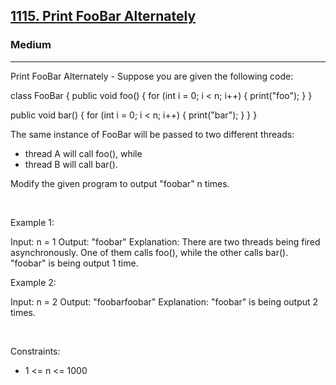 <h2><a href="https://leetcode.com/problems/print-foobar-alternately/">1115. Print FooBar Alternately</a></h2><h3>Medium</h3><hr>Print FooBar Alternately - Suppose you are given the following code:


class FooBar {
  public void foo() {
    for (int i = 0; i < n; i++) {
      print("foo");
    }
  }

  public void bar() {
    for (int i = 0; i < n; i++) {
      print("bar");
    }
  }
}


The same instance of FooBar will be passed to two different threads:

 * thread A will call foo(), while
 * thread B will call bar().

Modify the given program to output "foobar" n times.

 

Example 1:


Input: n = 1
Output: "foobar"
Explanation: There are two threads being fired asynchronously. One of them calls foo(), while the other calls bar().
"foobar" is being output 1 time.


Example 2:


Input: n = 2
Output: "foobarfoobar"
Explanation: "foobar" is being output 2 times.


 

Constraints:

 * 1 <= n <= 1000